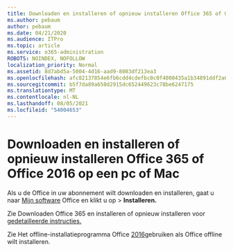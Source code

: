 ```yaml
---
title: Downloaden en installeren of opnieuw installeren Office 365 of Office 2016 op een pc of Mac
ms.author: pebaum
author: pebaum
ms.date: 04/21/2020
ms.audience: ITPro
ms.topic: article
ms.service: o365-administration
ROBOTS: NOINDEX, NOFOLLOW
localization_priority: Normal
ms.assetid: 8d7abd5a-5004-4d16-aad9-8083df213ea3
ms.openlocfilehash: afc82137854e6fb6cdd4cdefbc0c0f4000435a1b34891ddf2a029dcff2ceffa8
ms.sourcegitcommit: b5f7da89a650d2915dc652449623c78be6247175
ms.translationtype: MT
ms.contentlocale: nl-NL
ms.lasthandoff: 08/05/2021
ms.locfileid: "54004653"
---
```

# <a name="download-and-install-or-reinstall-office-365-or-office-2016-on-a-pc-or-mac"></a>Downloaden en installeren of opnieuw installeren Office 365 of Office 2016 op een pc of Mac

Als u de Office in uw abonnement wilt downloaden en installeren, gaat u naar [Mijn software](https://portal.office.com/OLS/MySoftware.aspx) Office en klikt u op \>  **Installeren.** 
  
Zie Downloaden Office 365 en installeren of opnieuw installeren voor [gedetailleerde instructies.](https://support.office.com/article/4414eaaf-0478-48be-9c42-23adc471665816658?wt.mc_id=O365_Admin_Alch)
  
Zie Het offline-installatieprogramma Office [2016](https://support.office.com/article/f0a85fe7-118f-41cb-a791-d59cef96ad1c?wt.mc_id=O365_Admin_Alch#OfficePlans=Office_for_business)gebruiken als Office offline wilt installeren.
  

